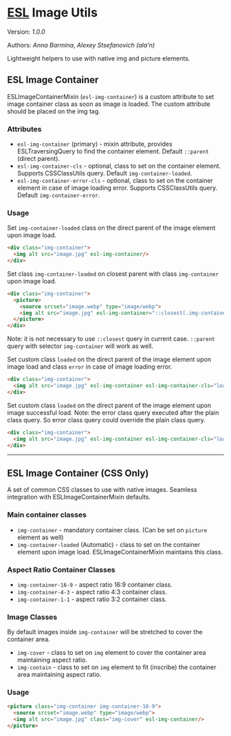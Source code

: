 # [ESL](../../../) Image Utils

Version: *1.0.0*

Authors: *Anna Barmina*, *Alexey Stsefanovich (ala'n)*

<a name="intro"></a>

Lightweight helpers to use with native img and picture elements.

## ESL Image Container

ESLImageContainerMixin (`esl-img-container`) is a custom attribute to set image container class as soon as image is loaded.
The custom attribute should be placed on the img tag. 

### Attributes

- `esl-img-container` (primary) - mixin attribute, provides ESLTraversingQuery to find the container element. Default `::parent` (direct parent).
- `esl-img-container-cls` - optional, class to set on the container element. Supports CSSClassUtils query. Default `img-container-loaded`.
- `esl-img-container-error-cls` - optional, class to set on the container element in case of image loading error. Supports CSSClassUtils query. Default `img-container-error`.

### Usage

Set `img-container-loaded` class on the direct parent of the image element upon image load.
```html
<div class="img-container">
  <img alt src="image.jpg" esl-img-container/>
</div>
```

Set class `img-container-loaded` on closest parent with class `img-container` upon image load.
```html
<div class="img-container">
  <picture>
    <source srcset="image.webp" type="image/webp">
    <img alt src="image.jpg" esl-img-container="::closest(.img-container)"/>
  </picture>
</div>
```
Note: it is not necessary to use `::closest` query in current case. `::parent` query with selector `img-container` will work as well.

Set custom class `loaded` on the direct parent of the image element upon image load and class `error` in case of image loading error.
```html
<div class="img-container">
  <img alt src="image.jpg" esl-img-container esl-img-container-cls="loaded" esl-img-container-error-cls="error"/>
</div>
```

Set custom class `loaded` on the direct parent of the image element upon image successful load.
Note: the error class query executed after the plain class query. So error class query could override the plain class query.
```html
<div class="img-container">
  <img alt src="image.jpg" esl-img-container esl-img-container-cls="loaded" esl-img-container-error-cls="!loaded"/>
</div>
```

---

## ESL Image Container (CSS Only)
A set of common CSS classes to use with native images. Seamless integration with ESLImageContainerMixin defaults. 

### Main container classes
- `img-container` - mandatory container class. (Can be set on `picture` element as well)
- `img-container-loaded` (Automatic) - class to set on the container element upon image load. ESLImageContainerMixin maintains this class.

### Aspect Ratio Container Classes
  - `img-container-16-9` - aspect ratio 16:9 container class.
  - `img-container-4-3` - aspect ratio 4:3 container class.
  - `img-container-1-1` - aspect ratio 3:2 container class.

### Image Classes
By default images inside `img-container` will be stretched to cover the container area.
  - `img-cover` - class to set on `img` element to cover the container area maintaining aspect ratio.
  - `img-contain` - class to set on `img` element to fit (inscribe) the container area maintaining aspect ratio.

### Usage
```html
<picture class="img-container img-container-16-9">
  <source srcset="image.webp" type="image/webp">
  <img alt src="image.jpg" class="img-cover" esl-img-container/>
</picture>
```
